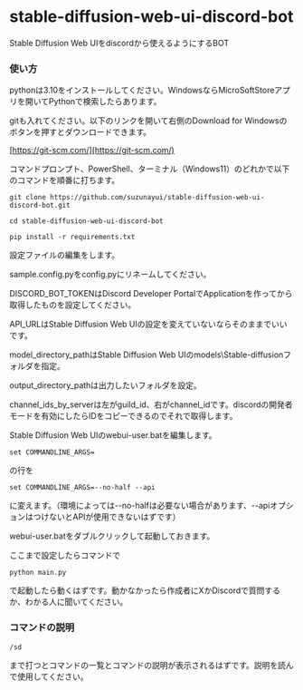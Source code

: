 # stable-diffusion-web-ui-discord-bot
Stable Diffusion Web UIをdiscordから使えるようにするBOT

### 使い方

pythonは3.10をインストールしてください。WindowsならMicroSoftStoreアプリを開いてPythonで検索したらあります。

gitも入れてください。以下のリンクを開いて右側のDownload for Windowsのボタンを押すとダウンロードできます。

[https://git-scm.com/](https://git-scm.com/)

コマンドプロンプト、PowerShell、ターミナル（Windows11）のどれかで以下のコマンドを順番に打ちます。

```
git clone https://github.com/suzunayui/stable-diffusion-web-ui-discord-bot.git
```

```
cd stable-diffusion-web-ui-discord-bot
```

```
pip install -r requirements.txt
```

設定ファイルの編集をします。

sample.config.pyをconfig.pyにリネームしてください。

DISCORD_BOT_TOKENはDiscord Developer PortalでApplicationを作ってから取得したものを設定してください。

API_URLはStable Diffusion Web UIの設定を変えていないならそのままでいいです。

model_directory_pathはStable Diffusion Web UIのmodels\Stable-diffusionフォルダを指定。

output_directory_pathは出力したいフォルダを設定。

channel_ids_by_serverは左がguild_id、右がchannel_idです。discordの開発者モードを有効にしたらIDをコピーできるのでそれで取得します。

Stable Diffusion Web UIのwebui-user.batを編集します。

```
set COMMANDLINE_ARGS=
```

の行を

```
set COMMANDLINE_ARGS=--no-half --api
```

に変えます。（環境によっては--no-halfは必要ない場合があります、--apiオプションはつけないとAPIが使用できないはずです）

webui-user.batをダブルクリックして起動しておきます。

ここまで設定したらコマンドで

```
python main.py
```

で起動したら動くはずです。動かなかったら作成者にXかDiscordで質問するか、わかる人に聞いてください。

### コマンドの説明

```
/sd
```

まで打つとコマンドの一覧とコマンドの説明が表示されるはずです。説明を読んで使用してください。